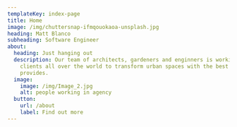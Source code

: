 ```yaml
---
templateKey: index-page
title: Home
image: /img/chuttersnap-ifmqouokaoa-unsplash.jpg
heading: Matt Blanco
subheading: Software Engineer
about:
  heading: Just hanging out
  description: Our team of architects, gardeners and enginners is working with
    clients all over the world to transform urban spaces with the best nature
    provides.
  image:
    image: /img/Image_2.jpg
    alt: people working in agency
  button:
    url: /about
    label: Find out more
---
```

